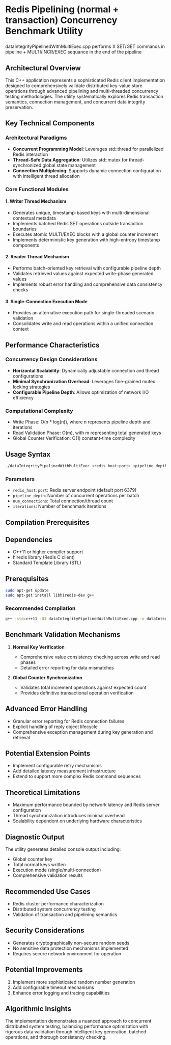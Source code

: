 # Redis Pipelining (normal + transaction) Concurrency Benchmark Utility

###
dataIntegrityPipelinedWithMultiExec.cpp performs X SET/GET commands in pipeline + MULTI/INCR/EXEC sequance in the end of the pipeline

## Architectural Overview

This C++ application represents a sophisticated Redis client implementation designed to comprehensively validate distributed key-value store operations through advanced pipelining and multi-threaded concurrency testing methodologies. The utility systematically explores Redis transaction semantics, connection management, and concurrent data integrity preservation.

## Key Technical Components

### Architectural Paradigms
- **Concurrent Programming Model**: Leverages std::thread for parallelized Redis interaction
- **Thread-Safe Data Aggregation**: Utilizes std::mutex for thread-synchronized global state management
- **Connection Multiplexing**: Supports dynamic connection configuration with intelligent thread allocation

### Core Functional Modules

#### 1. Writer Thread Mechanism
- Generates unique, timestamp-based keys with multi-dimensional contextual metadata
- Implements batched Redis SET operations outside transaction boundaries
- Executes atomic MULTI/EXEC blocks with a global counter increment
- Implements deterministic key generation with high-entropy timestamp components

#### 2. Reader Thread Mechanism
- Performs batch-oriented key retrieval with configurable pipeline depth
- Validates retrieved values against expected write-phase generated values
- Implements robust error handling and comprehensive data consistency checks

#### 3. Single-Connection Execution Mode
- Provides an alternative execution path for single-threaded scenario validation
- Consolidates write and read operations within a unified connection context

## Performance Characteristics

### Concurrency Design Considerations
- **Horizontal Scalability**: Dynamically adjustable connection and thread configurations
- **Minimal Synchronization Overhead**: Leverages fine-grained mutex locking strategies
- **Configurable Pipeline Depth**: Allows optimization of network I/O efficiency

### Computational Complexity
- Write Phase: O(n * log(n)), where n represents pipeline depth and iterations
- Read Validation Phase: O(m), with m representing total generated keys
- Global Counter Verification: O(1) constant-time complexity

## Usage Syntax

```bash
./dataIntegrityPipelinedWithMultiExec <redis_host:port> <pipeline_depth> <num_connections> <iterations>
```

### Parameters
- `redis_host:port`: Redis server endpoint (default port 6379)
- `pipeline_depth`: Number of concurrent operations per batch
- `num_connections`: Total connection/thread count
- `iterations`: Number of benchmark iterations

## Compilation Prerequisites

## Dependencies
- C++11 or higher compiler support
- hiredis library (Redis C client)
- Standard Template Library (STL)

## Prerequisites
```bash
sudo apt-get update
sudo apt-get install libhiredis-dev g++
```

### Recommended Compilation
```bash
g++ -std=c++11 -O3 dataIntegrityPipelinedWithMultiExec.cpp -o dataIntegrityPipelinedWithMultiExec -pthread -lhiredis
```

## Benchmark Validation Mechanisms

1. **Normal Key Verification**
   - Comprehensive value consistency checking across write and read phases
   - Detailed error reporting for data mismatches

2. **Global Counter Synchronization**
   - Validates total increment operations against expected count
   - Provides definitive transactional operation verification

## Advanced Error Handling

- Granular error reporting for Redis connection failures
- Explicit handling of reply object lifecycle
- Comprehensive exception management during key generation and retrieval

## Potential Extension Points

- Implement configurable retry mechanisms
- Add detailed latency measurement infrastructure
- Extend to support more complex Redis command sequences

## Theoretical Limitations

- Maximum performance bounded by network latency and Redis server configuration
- Thread synchronization introduces minimal overhead
- Scalability dependent on underlying hardware characteristics

## Diagnostic Output

The utility generates detailed console output including:
- Global counter key
- Total normal keys written
- Execution mode (single/multi-connection)
- Comprehensive validation results

## Recommended Use Cases

- Redis cluster performance characterization
- Distributed system concurrency testing
- Validation of transaction and pipelining semantics

## Security Considerations

- Generates cryptographically non-secure random seeds
- No sensitive data protection mechanisms implemented
- Requires secure network environment for operation

## Potential Improvements

1. Implement more sophisticated random number generation
2. Add configurable timeout mechanisms
3. Enhance error logging and tracing capabilities

## Algorithmic Insights

The implementation demonstrates a nuanced approach to concurrent distributed system testing, balancing performance optimization with rigorous data validation through intelligent key generation, batched operations, and thorough consistency checking.
